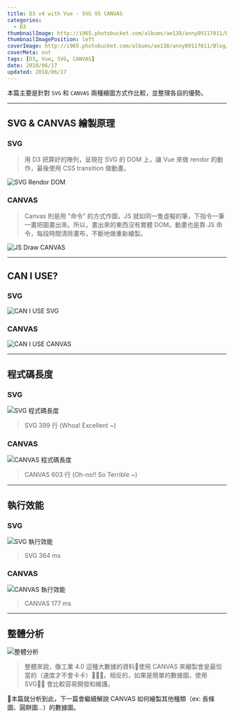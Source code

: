 ```yaml
---
title: D3 v4 with Vue - SVG VS CANVAS
categories:
  - D3
thumbnailImage: http://i965.photobucket.com/albums/ae138/anny09117011/Blog/d3-vue-banner.png
thumbnailImagePosition: left
coverImage: http://i965.photobucket.com/albums/ae138/anny09117011/Blog/d3-vue-banner-blog.png
coverMeta: out
tags: [D3, Vue, SVG, CANVAS]
date: 2018/06/17
updated: 2018/06/17
---
```


本篇主要是針對 `SVG` 和 `CANVAS` 兩種繪圖方式作比較，並整理各自的優勢。

<!--more-->

***
## SVG & CANVAS 繪製原理

### SVG

> 用 D3 把算好的陣列，呈現在 SVG 的 DOM 上，讓 Vue 來做 rendor 的動作，最後使用 CSS transition 做動畫。

![SVG Rendor DOM](http://i965.photobucket.com/albums/ae138/anny09117011/Blog/lineChartSVG.gif "SVG")

### CANVAS

>  Canvas 則是用 "命令" 的方式作圖，JS 就如同一隻虛擬的筆，下指令一筆一畫把圖畫出來。所以，畫出來的東西沒有實體 DOM。動畫也是靠 JS 命令，每段時間清除畫布，不斷地做重新繪製。

![JS Draw CANVAS](http://i965.photobucket.com/albums/ae138/anny09117011/Blog/lineChartCANVAS.gif "CANVAS")

***
## CAN I USE?

### SVG

![CAN I USE SVG](http://i965.photobucket.com/albums/ae138/anny09117011/Blog/Can%20I%20use%20SVG.jpg "SVG")

### CANVAS

![CAN I USE CANVAS](http://i965.photobucket.com/albums/ae138/anny09117011/Blog/Can%20I%20use%20CANVAS.jpg "CANVAS")

***
## 程式碼長度

### SVG

![SVG 程式碼長度](http://i965.photobucket.com/albums/ae138/anny09117011/Blog/SVG%20code%20length.jpg "SVG")

> SVG 399 行 (Whoa! Excellent ~)

### CANVAS

![CANVAS 程式碼長度](http://i965.photobucket.com/albums/ae138/anny09117011/Blog/CANVAS%20code%20length.jpg "CANVAS")

> CANVAS 603 行 (Oh-no!! So Terrible ~)

***
## 執行效能

### SVG
![SVG 執行效能](http://i965.photobucket.com/albums/ae138/anny09117011/Blog/SVG%20Perform.jpg "SVG")

> SVG 364 ms

### CANVAS

![CANVAS 執行效能](http://i965.photobucket.com/albums/ae138/anny09117011/Blog/CANVAS%20Perform.jpg "CANVAS")

> CANVAS 177 ms

***
## 整體分析

![整體分析](http://i965.photobucket.com/albums/ae138/anny09117011/Blog/canvasVSsvgTABLE.jpg "SVG VS CANVAS")

> 整體來說，像工業 4.0 這種大數據的資料使用 CANVAS 來繪製會是最恰當的（速度才不會卡卡）。相反的，如果是簡單的數據圖，使用 SVG 會比較容易開發和維護。

本篇就分析到此，下一篇會繼續解說 CANVAS 如何繪製其他種類（ex: 長條圖、圓餅圖...）的數據圖。
